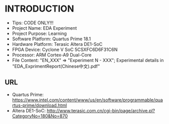 # INTRODUCTION
- Tips: CODE ONLY!!!
- Project Name: EDA Experiment  
- Project Purpose: Learning  
- Software Platform: Quartus Prime 18.1  
- Hardware Platform: Terasic Altera DE1-SoC
- FPGA Device: Cyclone V SoC 5CSXFC6D6F31C6N
- Processor: ARM Cortex-A9 Dual-Core
- File Content: "EN_XXX" => "Experiment N - XXX"; Experimental details in "EDA_ExprimentReport(Chinese中文).pdf"  

## URL
- Quartus Prime: https://www.intel.com/content/www/us/en/software/programmable/quartus-prime/download.html 
- Altera DE1-SoC: http://www.terasic.com.cn/cgi-bin/page/archive.pl?CategoryNo=180&No=870   
